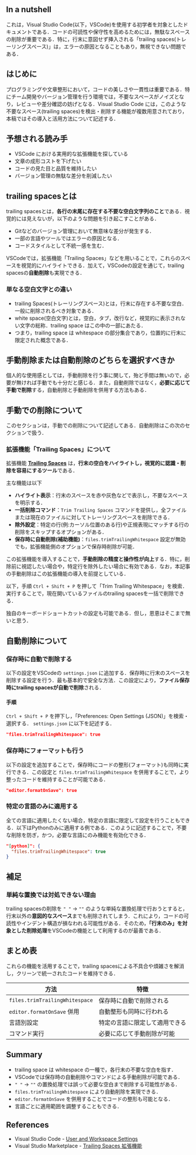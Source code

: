 

## In a nutshell
これは，Visual Studio Code(以下，VSCode)を使用する初学者を対象としたドキュメントである．コードの可読性や保守性を高めるためには，無駄なスペースの削除が重要である．特に，行末に意図せず挿入される「trailing spaces(トレーリングスペース)」は，エラーの原因となることもあり，無視できない問題である．


## はじめに
プログラミングや文章整形において，コードの美しさや一貫性は重要である．特にチーム開発やバージョン管理を行う環境では，不要なスペースがノイズとなり，レビューや差分確認の妨げとなる．Visual Studio Code には，このような不要なスペース(trailing spaces)を検出・削除する機能が複数用意されており，本稿ではその導入と活用方法について記述する．



## 予想される読み手
 - VSCode における実用的な拡張機能を探している
 - 文章の成形コストを下げたい
 - コードの見た目と品質を維持したい
 - バージョン管理の無駄な差分を削減したい



## trailing spacesとは

trailing spacesとは，**各行の末尾に存在する不要な空白文字列のこと**である．視覚的には見えないが，以下のような問題を引き起こすことがある．

- Gitなどのバージョン管理において無意味な差分が発生する．
- 一部の言語やツールではエラーの原因となる．
- コードスタイルとして不統一感を生む．

VSCodeでは，拡張機能「Trailing Spaces」などを用いることで，これらのスペースを視覚的にハイライトできる．加えて，VSCodeの設定を通じて，trailing spacesの**自動削除**も実現できる．


### 単なる空白文字との違い
 - trailing Spaces(トレーリングスペース)とは，行末に存在する不要な空白．一般に削除されるべき対象である．
 - white space(空白文字)とは，空白，タブ，改行など，視覚的に表示されない文字の総称．trailing space はこの中の一部にあたる．
 - つまり，trailing space は whitespace の部分集合であり，位置的に行末に限定された概念である．



## 手動削除または自動削除のどちらを選択すべきか
個人的な使用感としては，手動削除を行う事に関して，殆ど手間は無いので，必要が無ければ手動でも十分だと感じる．また，自動削除ではなく，**必要に応じて手動で削除**する，自動削除と手動削除を併用する方法もある．


## 手動での削除について
このセクションは，手動での削除について記述してある．自動削除はこの次のセクションで扱う．

### 拡張機能「Trailing Spaces」について
拡張機能 [**Trailing Spaces**](https://marketplace.visualstudio.com/items/?itemName=shardulm94.trailing-spaces) は，**行末の空白をハイライトし，視覚的に認識・削除を容易にするツール**である．

主な機能は以下
- **ハイライト表示**：行末のスペースを赤や灰色などで表示し，不要なスペースを明示する．
- **一括削除コマンド**：`Trim Trailing Spaces` コマンドを提供し，全ファイルまたは現在のファイルに対してトレーリングスペースを削除できる．
- **除外設定**：特定の行(例:カーソル位置のある行)や正規表現にマッチする行の削除をスキップするオプションがある．
- **保存時に自動削除(補助機能)**：`files.trimTrailingWhitespace` 設定が無効でも，拡張機能側のオプションで保存時削除が可能．

この拡張機能を導入することで，**手動削除の精度と操作性が向上**する．特に，削除前に視認したい場合や，特定行を除外したい場合に有効である．なお，本記事の手動削除はこの拡張機能の導入を前提としている．

以下，手順
`Ctrl + Shift + P` を押して「Trim Trailing Whitespace」を検索．
実行することで，現在開いているファイルのtrailing spacesを一括で削除できる．

独自のキーボードショートカットの設定も可能である．但し，恩恵はそこまで無いと思う．



## 自動削除について

### 保存時に自動で削除する
以下の設定をVSCodeの `settings.json` に追加する．保存時に行末のスペースを削除する設定を行う．最も基本的で安全な方法．この設定により，**ファイル保存時にtrailing spacesが自動で削除**される．


#### 手順
`Ctrl + Shift + P` を押下し，「Preferences: Open Settings (JSON)」を検索・選択する．
`settings.json` に以下を記述する．
```json
"files.trimTrailingWhitespace": true
```


### 保存時にフォーマットも行う

以下の設定を追加することで，保存時にコードの整形(フォーマット)も同時に実行できる．この設定と `files.trimTrailingWhitespace` を併用することで，より整ったコードを維持することが可能である．

```json
"editor.formatOnSave": true
```


### 特定の言語のみに適用する
全ての言語に適用したくない場合，特定の言語に限定して設定を行うこともできる．以下はPythonのみに適用する例である．このように記述することで，不要な削除を防ぎ，かつ，必要な言語にのみ機能を有効化できる．

```json
"[python]": {
  "files.trimTrailingWhitespace": true
}
```


## 補足

### 単純な置換では対処できない理由

trailing spacesの削除を `" "` -> `""` のような単純な置換処理で行おうとすると，行末以外の**意図的なスペース**までも削除されてしまう．これにより，コードの可読性やインデント構造が損なわれる可能性がある．そのため，**「行末のみ」を対象とした削除処理**をVSCodeの機能として利用するのが最善である．


## まとめ表

これらの機能を活用することで，trailing spacesによる不具合や煩雑さを解消し，クリーンで統一されたコードを維持できる．

| 方法 | 特徴 |
|------|------|
| `files.trimTrailingWhitespace` | 保存時に自動で削除される |
| `editor.formatOnSave` 併用 | 自動整形も同時に行われる |
| 言語別設定 | 特定の言語に限定して適用できる |
| コマンド実行 | 必要に応じて手動削除が可能 |



## Summary
- trailing space は whitespace の一種で，各行末の不要な空白を指す．
- VSCodeでは保存時の自動削除やコマンドによる手動削除が可能である．
- `" "` -> `""` の置換処理では誤って必要な空白まで削除する可能性がある．
- `files.trimTrailingWhitespace` により自動削除を実現できる．
- `editor.formatOnSave` を併用することでコードの整形も可能となる．
- 言語ごとに適用範囲を調整することもできる．



## References
- Visual Studio Code - [User and Workspace Settings](https://code.visualstudio.com/docs/configure/settings)
- Visual Studio Marketplace - [Trailing Spaces 拡張機能](https://marketplace.visualstudio.com/items/?itemName=shardulm94.trailing-spaces)






